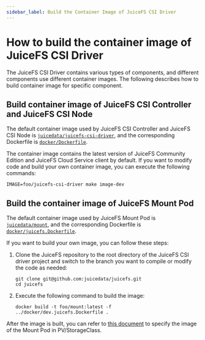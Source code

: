 ```yaml
---
sidebar_label: Build the Container Image of JuiceFS CSI Driver
---
```


# How to build the container image of JuiceFS CSI Driver

The JuiceFS CSI Driver contains various types of components, and different components use different container images. The following describes how to build container image for specific component.

## Build container image of JuiceFS CSI Controller and JuiceFS CSI Node

The default container image used by JuiceFS CSI Controller and JuiceFS CSI Node is [`juicedata/juicefs-csi-driver`](https://hub.docker.com/r/juicedata/juicefs-csi-driver), and the corresponding Dockerfile is [`docker/Dockerfile`](https://github.com/juicedata/juicefs-csi-driver/blob/master/docker/Dockerfile).

The container image contains the latest version of JuiceFS Community Edition and JuiceFS Cloud Service client by default. If you want to modify code and build your own container image, you can execute the following commands:

```shell
IMAGE=foo/juicefs-csi-driver make image-dev
```

## Build the container image of JuiceFS Mount Pod

The default container image used by JuiceFS Mount Pod is [`juicedata/mount`](https://hub.docker.com/r/juicedata/mount), and the corresponding Dockerfile is [`docker/juicefs.Dockerfile`](https://github.com/juicedata/juicefs-csi-driver/blob/master/docker/juicefs.Dockerfile).

If you want to build your own image, you can follow these steps:

1. Clone the JuiceFS repository to the root directory of the JuiceFS CSI driver project and switch to the branch you want to compile or modify the code as needed:

   ```shell
   git clone git@github.com:juicedata/juicefs.git
   cd juicefs
   ```

2. Execute the following command to build the image:

   ```shell
   docker build -t foo/mount:latest -f ../docker/dev.juicefs.Dockerfile .
   ```

After the image is built, you can refer to [this document](examples/mount-image.md) to specify the image of the Mount Pod in PV/StorageClass.
